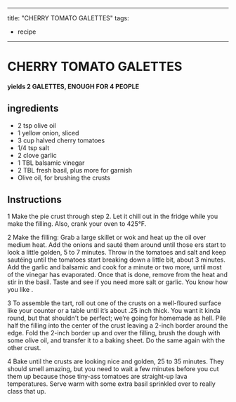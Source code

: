 
---
title: "CHERRY TOMATO GALETTES"
tags:
  - recipe
---
# CHERRY TOMATO GALETTES



#### yields  2 GALETTES, ENOUGH FOR 4 PEOPLE


## ingredients
* 2 tsp olive oil 
* 1 yellow onion, sliced 
* 3 cup halved cherry tomatoes 
* 1/4 tsp salt 
* 2 clove garlic 
* 1 TBL balsamic vinegar 
* 2 TBL fresh basil, plus more for garnish 
* Olive oil, for brushing the crusts 



## Instructions
1 Make the pie crust through step 2. Let it chill out in the fridge while you make the filling. Also, crank your oven to 425°F.

2 Make the filling: Grab a large skillet or wok and heat up the oil over medium heat. Add the onions and sauté them around until those  ers start to look a little golden, 5 to 7 minutes. Throw in the tomatoes and salt and keep sautéing until the tomatoes start breaking down a little bit, about 3 minutes. Add the garlic and balsamic and cook for a minute or two more, until most of the vinegar has evaporated. Once that    is done, remove from the heat and stir in the basil. Taste and see if you need more salt or garlic. You know how you like   .

3 To assemble the tart, roll out one of the crusts on a well-floured surface like your counter or a table until it’s about .25 inch thick. You want it kinda round, but that    shouldn't be perfect; we’re going for homemade as hell. Pile half the filling into the center of the crust leaving a 2-inch border around the edge. Fold the 2-inch border up and over the filling, brush the dough with some olive oil, and transfer it to a baking sheet. Do the same    again with the other crust.

4 Bake until the crusts are looking nice and golden, 25 to 35 minutes. They should smell  amazing, but you need to wait a few minutes before you cut them up because those tiny-ass tomatoes are straight-up lava temperatures. Serve warm with some extra basil sprinkled over to really class that    up.






